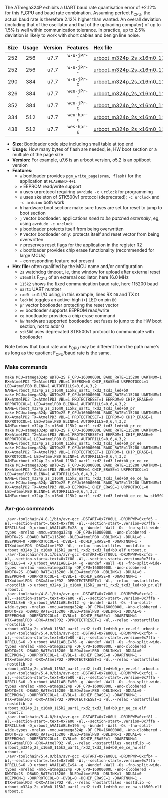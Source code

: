 The ATmega324P exhibits a UART baud rate quantisation error of +2.12% for this F_CPU and baud rate combination. Assuming perfect F<sub>CPU</sub>, the actual baud rate is therefore 2.12% higher than wanted. An overall deviation (including that of the oscillator and that of the uploading computer) of up to 1.5% is well within communication tolerance. In practice, up to 2.5% deviation is likely to work with short cables and benign line noise.

|Size|Usage|Version|Features|Hex file|
|:-:|:-:|:-:|:-:|:--|
|252|256|u7.7|`w-u-jPr--`|[urboot_m324p_2s_x16m0_115k2_uart1_rxd2_txd3_led+b0.hex](https://raw.githubusercontent.com/stefanrueger/urboot.hex/main/mcus/atmega324p/watchdog_2_s/external_oscillator/16m000000_hz/+115k2_baud/uart1_rxd2_txd3/led+b0/urboot_m324p_2s_x16m0_115k2_uart1_rxd2_txd3_led+b0.hex)|
|252|256|u7.7|`w-u-jPr--`|[urboot_m324p_2s_x16m0_115k2_uart1_rxd2_txd3_led+b0_pr.hex](https://raw.githubusercontent.com/stefanrueger/urboot.hex/main/mcus/atmega324p/watchdog_2_s/external_oscillator/16m000000_hz/+115k2_baud/uart1_rxd2_txd3/led+b0/urboot_m324p_2s_x16m0_115k2_uart1_rxd2_txd3_led+b0_pr.hex)|
|290|384|u7.7|`w-u-jPr-c`|[urboot_m324p_2s_x16m0_115k2_uart1_rxd2_txd3_led+b0_pr_ce.hex](https://raw.githubusercontent.com/stefanrueger/urboot.hex/main/mcus/atmega324p/watchdog_2_s/external_oscillator/16m000000_hz/+115k2_baud/uart1_rxd2_txd3/led+b0/urboot_m324p_2s_x16m0_115k2_uart1_rxd2_txd3_led+b0_pr_ce.hex)|
|326|384|u7.7|`weu-jPr--`|[urboot_m324p_2s_x16m0_115k2_uart1_rxd2_txd3_led+b0_pr_ee.hex](https://raw.githubusercontent.com/stefanrueger/urboot.hex/main/mcus/atmega324p/watchdog_2_s/external_oscillator/16m000000_hz/+115k2_baud/uart1_rxd2_txd3/led+b0/urboot_m324p_2s_x16m0_115k2_uart1_rxd2_txd3_led+b0_pr_ee.hex)|
|352|384|u7.7|`weu-jPr-c`|[urboot_m324p_2s_x16m0_115k2_uart1_rxd2_txd3_led+b0_pr_ee_ce.hex](https://raw.githubusercontent.com/stefanrueger/urboot.hex/main/mcus/atmega324p/watchdog_2_s/external_oscillator/16m000000_hz/+115k2_baud/uart1_rxd2_txd3/led+b0/urboot_m324p_2s_x16m0_115k2_uart1_rxd2_txd3_led+b0_pr_ee_ce.hex)|
|334|512|u7.7|`weu-hpr-c`|[urboot_m324p_2s_x16m0_115k2_uart1_rxd2_txd3_led+b0_ee_ce_hw.hex](https://raw.githubusercontent.com/stefanrueger/urboot.hex/main/mcus/atmega324p/watchdog_2_s/external_oscillator/16m000000_hz/+115k2_baud/uart1_rxd2_txd3/led+b0/urboot_m324p_2s_x16m0_115k2_uart1_rxd2_txd3_led+b0_ee_ce_hw.hex)|
|438|512|u7.7|`wes-hpr-c`|[urboot_m324p_2s_x16m0_115k2_uart1_rxd2_txd3_led+b0_ee_ce_hw_stk500.hex](https://raw.githubusercontent.com/stefanrueger/urboot.hex/main/mcus/atmega324p/watchdog_2_s/external_oscillator/16m000000_hz/+115k2_baud/uart1_rxd2_txd3/led+b0/urboot_m324p_2s_x16m0_115k2_uart1_rxd2_txd3_led+b0_ee_ce_hw_stk500.hex)|

- **Size:** Bootloader code size including small table at top end
- **Usage:** How many bytes of flash are needed, ie, HW boot section or a multiple of the page size
- **Version:** For example, u7.6 is an urboot version, o5.2 is an optiboot version
- **Features:**
  + `w` bootloader provides `pgm_write_page(sram, flash)` for the application at `FLASHEND-4+1`
  + `e` EEPROM read/write support
  + `u` uses urprotocol requiring `avrdude -c urclock` for programming
  + `s` uses skeleton of STK500v1 protocol (deprecated); `-c urclock` and `-c arduino` both work
  + `h` hardware boot section: make sure fuses are set for reset to jump to boot section
  + `j` vector bootloader: applications *need to be patched externally*, eg, using `avrdude -c urclock`
  + `p` bootloader protects itself from being overwritten
  + `P` vector bootloader only: protects itself and reset vector from being overwritten
  + `r` preserves reset flags for the application in the register R2
  + `c` bootloader provides chip erase functionality (recommended for large MCUs)
  + `-` corresponding feature not present
- **Hex file:** often qualified by the MCU name and/or configuration
  + `2s` watchdog timeout, ie, time window for upload after external reset
  + `x16m0` is F<sub>CPU</sub> of an external oscillator, here 16.0 MHz
  + `115k2` shows the fixed communication baud rate, here 115200 baud
  + `uart1` UART number
  + `rxd0 txd1` I/O using, in this example, lines RX `D0` and TX `D1`
  + `led+b0` toggles an active-high (`+`) LED on pin `B0`
  + `pr` vector bootloader protecting the reset vector
  + `ee` bootloader supports EEPROM read/write
  + `ce` bootloader provides a chip erase command
  + `hw` hardware supported bootloader: set fuses to jump to the HW boot section, not to addr 0
  + `stk500` uses deprecated STK500v1 protocol to communicate with bootloader


Note below that baud rate and F<sub>CPU</sub> may be different from the path name's as long as the quotient F<sub>CPU</sub>/baud rate is the same.

### Make commands
```
make MCU=atmega324p WDTO=2S F_CPU=16000000L BAUD_RATE=115200 UARTNUM=1 RX=AtmelPD2 TX=AtmelPD3 VBL=1 EEPROM=0 CHIP_ERASE=0 URPROTOCOL=1 LED=AtmelPB0 BLINK=1 AUTOFRILLS=0,6,4,3,2 NAME=urboot_m324p_2s_x16m0_115k2_uart1_rxd2_txd3_led+b0
make MCU=atmega324p WDTO=2S F_CPU=16000000L BAUD_RATE=115200 UARTNUM=1 RX=AtmelPD2 TX=AtmelPD3 VBL=1 PROTECTRESET=1 EEPROM=0 CHIP_ERASE=0 URPROTOCOL=1 LED=AtmelPB0 BLINK=1 AUTOFRILLS=0,6,4,3,2 NAME=urboot_m324p_2s_x16m0_115k2_uart1_rxd2_txd3_led+b0_pr
make MCU=atmega324p WDTO=2S F_CPU=16000000L BAUD_RATE=115200 UARTNUM=1 RX=AtmelPD2 TX=AtmelPD3 VBL=1 PROTECTRESET=1 EEPROM=0 CHIP_ERASE=1 URPROTOCOL=1 LED=AtmelPB0 BLINK=1 AUTOFRILLS=0,6,4,3,2 NAME=urboot_m324p_2s_x16m0_115k2_uart1_rxd2_txd3_led+b0_pr_ce
make MCU=atmega324p WDTO=2S F_CPU=16000000L BAUD_RATE=115200 UARTNUM=1 RX=AtmelPD2 TX=AtmelPD3 VBL=1 PROTECTRESET=1 EEPROM=1 CHIP_ERASE=0 URPROTOCOL=1 LED=AtmelPB0 BLINK=1 AUTOFRILLS=0,6,4,3,2 NAME=urboot_m324p_2s_x16m0_115k2_uart1_rxd2_txd3_led+b0_pr_ee
make MCU=atmega324p WDTO=2S F_CPU=16000000L BAUD_RATE=115200 UARTNUM=1 RX=AtmelPD2 TX=AtmelPD3 VBL=1 PROTECTRESET=1 EEPROM=1 CHIP_ERASE=1 URPROTOCOL=1 LED=AtmelPB0 BLINK=1 AUTOFRILLS=0,6,4,3,2 NAME=urboot_m324p_2s_x16m0_115k2_uart1_rxd2_txd3_led+b0_pr_ee_ce
make MCU=atmega324p WDTO=2S F_CPU=16000000L BAUD_RATE=115200 UARTNUM=1 RX=AtmelPD2 TX=AtmelPD3 VBL=0 EEPROM=1 CHIP_ERASE=1 URPROTOCOL=1 LED=AtmelPB0 BLINK=1 AUTOFRILLS=0,6,4,3,2 NAME=urboot_m324p_2s_x16m0_115k2_uart1_rxd2_txd3_led+b0_ee_ce_hw
make MCU=atmega324p WDTO=2S F_CPU=16000000L BAUD_RATE=115200 UARTNUM=1 RX=AtmelPD2 TX=AtmelPD3 VBL=0 EEPROM=1 CHIP_ERASE=1 URPROTOCOL=0 LED=AtmelPB0 BLINK=1 AUTOFRILLS=0,6,4,3,2 NAME=urboot_m324p_2s_x16m0_115k2_uart1_rxd2_txd3_led+b0_ee_ce_hw_stk500
```

### Avr-gcc commands
```
./avr-toolchain/4.8.1/bin/avr-gcc -DSTART=0x7f00UL -DRJMPWP=0xcfd5 -Wl,--section-start=.text=0x7f00 -Wl,--section-start=.version=0x7ffa -DFRILLS=4 -D_urboot_AVAILABLE=28 -g -Wundef -Wall -Os -fno-split-wide-types -mrelax -mmcu=atmega324p -DF_CPU=16000000L -Wno-clobbered -DWDTO=2S -DBAUD_RATE=115200 -DLED=AtmelPB0 -DBLINK=1 -DDUAL=0 -DEEPROM=0 -DURPROTOCOL=1 -DVBL=1 -DCHIP_ERASE=0 -DUARTNUM=1 -DTX=AtmelPD3 -DRX=AtmelPD2 -Wl,--relax -nostartfiles -nostdlib -o urboot_m324p_2s_x16m0_115k2_uart1_rxd2_txd3_led+b0.elf urboot.c
./avr-toolchain/4.8.1/bin/avr-gcc -DSTART=0x7f00UL -DRJMPWP=0xcfd5 -Wl,--section-start=.text=0x7f00 -Wl,--section-start=.version=0x7ffa -DFRILLS=4 -D_urboot_AVAILABLE=14 -g -Wundef -Wall -Os -fno-split-wide-types -mrelax -mmcu=atmega324p -DF_CPU=16000000L -Wno-clobbered -DWDTO=2S -DBAUD_RATE=115200 -DLED=AtmelPB0 -DBLINK=1 -DDUAL=0 -DEEPROM=0 -DURPROTOCOL=1 -DVBL=1 -DCHIP_ERASE=0 -DUARTNUM=1 -DTX=AtmelPD3 -DRX=AtmelPD2 -DPROTECTRESET=1 -Wl,--relax -nostartfiles -nostdlib -o urboot_m324p_2s_x16m0_115k2_uart1_rxd2_txd3_led+b0_pr.elf urboot.c
./avr-toolchain/4.8.1/bin/avr-gcc -DSTART=0x7e80UL -DRJMPWP=0xcfa2 -Wl,--section-start=.text=0x7e80 -Wl,--section-start=.version=0x7ffa -DFRILLS=6 -D_urboot_AVAILABLE=112 -g -Wundef -Wall -Os -fno-split-wide-types -mrelax -mmcu=atmega324p -DF_CPU=16000000L -Wno-clobbered -DWDTO=2S -DBAUD_RATE=115200 -DLED=AtmelPB0 -DBLINK=1 -DDUAL=0 -DEEPROM=0 -DURPROTOCOL=1 -DVBL=1 -DCHIP_ERASE=1 -DUARTNUM=1 -DTX=AtmelPD3 -DRX=AtmelPD2 -DPROTECTRESET=1 -Wl,--relax -nostartfiles -nostdlib -o urboot_m324p_2s_x16m0_115k2_uart1_rxd2_txd3_led+b0_pr_ce.elf urboot.c
./avr-toolchain/5.4.0/bin/avr-gcc -DSTART=0x7e80UL -DRJMPWP=0xcfb4 -Wl,--section-start=.text=0x7e80 -Wl,--section-start=.version=0x7ffa -DFRILLS=6 -D_urboot_AVAILABLE=76 -g -Wundef -Wall -Os -fno-split-wide-types -mrelax -mmcu=atmega324p -DF_CPU=16000000L -Wno-clobbered -DWDTO=2S -DBAUD_RATE=115200 -DLED=AtmelPB0 -DBLINK=1 -DDUAL=0 -DEEPROM=1 -DURPROTOCOL=1 -DVBL=1 -DCHIP_ERASE=0 -DUARTNUM=1 -DTX=AtmelPD3 -DRX=AtmelPD2 -DPROTECTRESET=1 -Wl,--relax -nostartfiles -nostdlib -o urboot_m324p_2s_x16m0_115k2_uart1_rxd2_txd3_led+b0_pr_ee.elf urboot.c
./avr-toolchain/5.4.0/bin/avr-gcc -DSTART=0x7e80UL -DRJMPWP=0xcfc1 -Wl,--section-start=.text=0x7e80 -Wl,--section-start=.version=0x7ffa -DFRILLS=6 -D_urboot_AVAILABLE=50 -g -Wundef -Wall -Os -fno-split-wide-types -mrelax -mmcu=atmega324p -DF_CPU=16000000L -Wno-clobbered -DWDTO=2S -DBAUD_RATE=115200 -DLED=AtmelPB0 -DBLINK=1 -DDUAL=0 -DEEPROM=1 -DURPROTOCOL=1 -DVBL=1 -DCHIP_ERASE=1 -DUARTNUM=1 -DTX=AtmelPD3 -DRX=AtmelPD2 -DPROTECTRESET=1 -Wl,--relax -nostartfiles -nostdlib -o urboot_m324p_2s_x16m0_115k2_uart1_rxd2_txd3_led+b0_pr_ee_ce.elf urboot.c
./avr-toolchain/5.4.0/bin/avr-gcc -DSTART=0x7e00UL -DRJMPWP=0xcf81 -Wl,--section-start=.text=0x7e00 -Wl,--section-start=.version=0x7ffa -DFRILLS=6 -D_urboot_AVAILABLE=196 -g -Wundef -Wall -Os -fno-split-wide-types -mrelax -mmcu=atmega324p -DF_CPU=16000000L -Wno-clobbered -DWDTO=2S -DBAUD_RATE=115200 -DLED=AtmelPB0 -DBLINK=1 -DDUAL=0 -DEEPROM=1 -DURPROTOCOL=1 -DVBL=0 -DCHIP_ERASE=1 -DUARTNUM=1 -DTX=AtmelPD3 -DRX=AtmelPD2 -Wl,--relax -nostartfiles -nostdlib -o urboot_m324p_2s_x16m0_115k2_uart1_rxd2_txd3_led+b0_ee_ce_hw.elf urboot.c
./avr-toolchain/5.4.0/bin/avr-gcc -DSTART=0x7e00UL -DRJMPWP=0xcfb4 -Wl,--section-start=.text=0x7e00 -Wl,--section-start=.version=0x7ffa -DFRILLS=6 -D_urboot_AVAILABLE=94 -g -Wundef -Wall -Os -fno-split-wide-types -mrelax -mmcu=atmega324p -DF_CPU=16000000L -Wno-clobbered -DWDTO=2S -DBAUD_RATE=115200 -DLED=AtmelPB0 -DBLINK=1 -DDUAL=0 -DEEPROM=1 -DURPROTOCOL=0 -DVBL=0 -DCHIP_ERASE=1 -DUARTNUM=1 -DTX=AtmelPD3 -DRX=AtmelPD2 -Wl,--relax -nostartfiles -nostdlib -o urboot_m324p_2s_x16m0_115k2_uart1_rxd2_txd3_led+b0_ee_ce_hw_stk500.elf urboot.c
```


